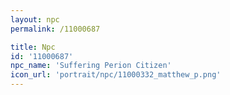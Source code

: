 ```yaml
---
layout: npc
permalink: /11000687

title: Npc
id: '11000687'
npc_name: 'Suffering Perion Citizen'
icon_url: 'portrait/npc/11000332_matthew_p.png'
---
```

